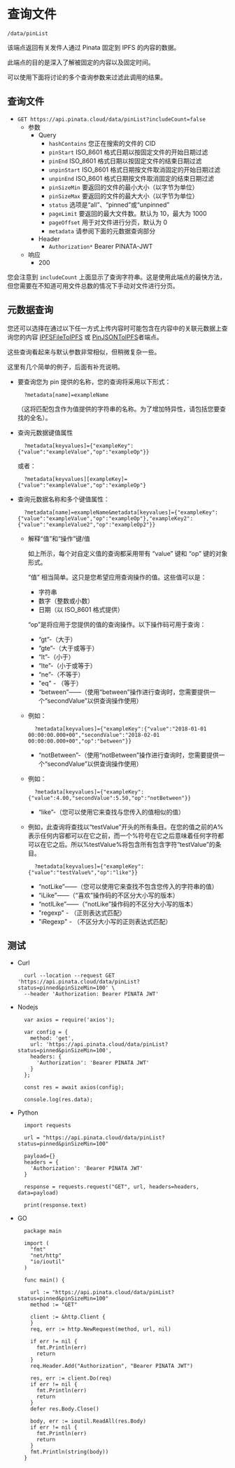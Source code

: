 # 查询文件
	/data/pinList
该端点返回有关发件人通过 Pinata 固定到 IPFS 的内容的数据。

此端点的目的是深入了解被固定的内容以及固定时间。

可以使用下面将讨论的多个查询参数来过滤此调用的结果。
## 查询文件
- `GET https://api.pinata.cloud/data/pinList?includeCount=false`
	- 参数
		- Query
			- `hashContains`		您正在搜索的文件的 CID
			- `pinStart`			ISO_8601 格式日期以按固定文件的开始日期过滤
			- `pinEnd`			ISO_8601 格式日期以按固定文件的结束日期过滤
			- `unpinStart`			ISO_8601 格式日期按文件取消固定的开始日期过滤
			- `unpinEnd`				ISO_8601 格式日期按文件取消固定的结束日期过滤
			- `pinSizeMin`			要返回的文件的最小大小（以字节为单位）
			- `pinSizeMax`			要返回的文件的最大大小（以字节为单位）
			- `status`				选项是“all”、“pinned”或“unpinned”
			- `pageLimit`			要返回的最大文件数。默认为 10，最大为 1000
			- `pageOffset`			用于对文件进行分页，默认为 0
			- `metadata`				请参阅下面的元数据查询部分
		- Header 
			- `Authorization*`      Bearer PINATA-JWT
	- 响应
		- 200

您会注意到 `includeCount` 上面显示了查询字符串。这是使用此端点的最快方法，但您需要在不知道可用文件总数的情况下手动对文件进行分页。

## 元数据查询
您还可以选择在通过以下任一方式上传内容时可能包含在内容中的关联元数据上查询您的内容 [IPFSFileToIPFS](https://docs.pinata.cloud/pinata-api/data/query-files) 或 [PinJSONToIPFS](https://docs.pinata.cloud/pinata-api/data/query-files)者端点。

这些查询看起来与默认参数非常相似，但稍微复杂一些。

这里有几个简单的例子，后面有补充说明。

- 要查询您为 pin 提供的名称，您的查询将采用以下形式：

		?metadata[name]=exampleName

	（这将匹配包含作为值提供的字符串的名称。为了增加特异性，请包括您要查找的全名）。
- 查询元数据键值属性

		?metadata[keyvalues]={"exampleKey":{"value":"exampleValue","op":"exampleOp"}}
	或者：

		?metadata[keyvalues][exampleKey]={"value":"exampleValue","op":"exampleOp"}
- 查询元数据名称和多个键值属性：

		?metadata[name]=exampleName&metadata[keyvalues]={"exampleKey":{"value":"exampleValue","op":"exampleOp"},"exampleKey2":{"value":"exampleValue2","op":"exampleOp2"}}
	- 解释“值”和“操作”键/值
	
		如上所示，每个对自定义值的查询都采用带有 “value” 键和 “op” 键的对象形式。
	
		“值” 相当简单。这只是您希望应用查询操作的值。这些值可以是：
		
		- 字符串
		- 数字（整数或小数）
		- 日期（以 ISO_8601 格式提供）
	
		“op”是将应用于您提供的值的查询操作。以下操作码可用于查询：
		
		- “gt”-（大于）
		- “gte”-（大于或等于）
		- “lt”-（小于）
		- “lte”-（小于或等于）
		- “ne”-（不等于）
		- "eq" - （等于）
		- “between”——（使用“between”操作进行查询时，您需要提供一个“secondValue”以供查询操作使用）
	- 例如：

			?metadata[keyvalues]={"exampleKey":{"value":"2018-01-01 00:00:00.000+00","secondValue":"2018-02-01 00:00:00.000+00","op":"between"}}
		- “notBetween”-（使用“notBetween”操作进行查询时，您需要提供一个“secondValue”以供查询操作使用）
	- 例如：

			?metadata[keyvalues]={"exampleKey":{"value":4.00,"secondValue":5.50,"op":"notBetween"}}
		- “like”-（您可以使用它来查找与您传入的值相似的值）
	- 例如，此查询将查找以“testValue”开头的所有条目。在您的值之前的A%表示任何内容都可以在它之前，而一个%符号在它之后意味着任何字符都可以在它之后。所以%testValue%将包含所有包含字符“testValue”的条目。

			?metadata[keyvalues]={"exampleKey":{"value":"testValue%","op":"like"}}
		- “notLike”——（您可以使用它来查找不包含您传入的字符串的值）
		- “iLike”——（“喜欢”操作码的不区分大小写的版本）
		- “notILike”——（“notLike”操作码的不区分大小写的版本）
		- "regexp" - （正则表达式匹配）
		- "iRegexp" - （不区分大小写的正则表达式匹配）

## 测试
- Curl

		curl --location --request GET 'https://api.pinata.cloud/data/pinList?status=pinned&pinSizeMin=100' \
		--header 'Authorization: Bearer PINATA JWT'
- Nodejs

		var axios = require('axios');
		
		var config = {
		  method: 'get',
		  url: 'https://api.pinata.cloud/data/pinList?status=pinned&pinSizeMin=100',
		  headers: { 
		    'Authorization': 'Bearer PINATA JWT'
		  }
		};
		
		const res = await axios(config);
		
		console.log(res.data);
- Python

		import requests
		
		url = "https://api.pinata.cloud/data/pinList?status=pinned&pinSizeMin=100"
		
		payload={}
		headers = {
		  'Authorization': 'Bearer PINATA JWT'
		}
		
		response = requests.request("GET", url, headers=headers, data=payload)
		
		print(response.text)
- GO

		package main
		
		import (
		  "fmt"
		  "net/http"
		  "io/ioutil"
		)
		
		func main() {
		
		  url := "https://api.pinata.cloud/data/pinList?status=pinned&pinSizeMin=100"
		  method := "GET"
		
		  client := &http.Client {
		  }
		  req, err := http.NewRequest(method, url, nil)
		
		  if err != nil {
		    fmt.Println(err)
		    return
		  }
		  req.Header.Add("Authorization", "Bearer PINATA JWT")
		
		  res, err := client.Do(req)
		  if err != nil {
		    fmt.Println(err)
		    return
		  }
		  defer res.Body.Close()
		
		  body, err := ioutil.ReadAll(res.Body)
		  if err != nil {
		    fmt.Println(err)
		    return
		  }
		  fmt.Println(string(body))
		}
